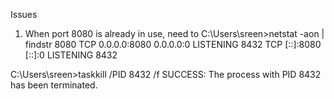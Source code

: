 Issues

1. When port 8080 is already in use, need to
C:\Users\sreen>netstat -aon | findstr 8080
  TCP    0.0.0.0:8080           0.0.0.0:0              LISTENING       8432
  TCP    [::]:8080              [::]:0                 LISTENING       8432

C:\Users\sreen>taskkill /PID 8432 /f
SUCCESS: The process with PID 8432 has been terminated.